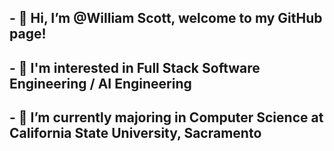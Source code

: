 ## - 👋 Hi, I’m @William Scott, welcome to my GitHub page!
## - 👀 I'm interested in Full Stack Software Engineering / AI Engineering
## - 🌱 I’m currently majoring in Computer Science at California State University, Sacramento
